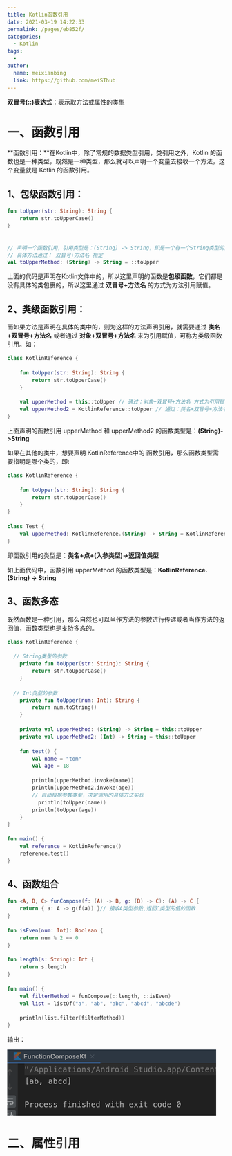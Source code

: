 ```yaml
---
title: Kotlin函数引用
date: 2021-03-19 14:22:33
permalink: /pages/eb852f/
categories:
  - Kotlin
tags:
  - 
author: 
  name: meixianbing
  link: https://github.com/meiSThub
---
```



**双冒号(::)表达式**：表示取方法或属性的类型



# 一、函数引用



**函数引用：**在Kotlin中，除了常规的数据类型引用，类引用之外，Kotlin 的函数也是一种类型，既然是一种类型，那么就可以声明一个变量去接收一个方法，这个变量就是 Kotlin 的函数引用。



## 1、包级函数引用：

```kotlin
fun toUpper(str: String): String {
    return str.toUpperCase()
}


// 声明一个函数引用，引用类型是：(String) -> String，即是一个有一个String类型的入参和String类型的返回值的方法类型
// 具体方法通过： 双冒号+方法名 指定
val toUpperMethod: (String) -> String = ::toUpper
```

上面的代码是声明在Kotlin文件中的，所以这里声明的函数是**包级函数**，它们都是没有具体的类包裹的，所以这里通过 **双冒号+方法名** 的方式为方法引用赋值。



## 2、类级函数引用：

而如果方法是声明在具体的类中的，则为这样的方法声明引用，就需要通过 **类名+双冒号+方法名** 或者通过 **对象+双冒号+方法名** 来为引用赋值，可称为类级函数引用。如：

```kotlin
class KotlinReference {

    fun toUpper(str: String): String {
        return str.toUpperCase()
    }

    val upperMethod = this::toUpper // 通过：对象+双冒号+方法名 方式为引用赋值
    val upperMethod2 = KotlinReference::toUpper // 通过：类名+双冒号+方法名 的方式为引用赋值
}
```

上面声明的函数引用 upperMethod 和 upperMethod2 的函数类型是：**(String)->String**



如果在其他的类中，想要声明 KotlinReference中的 函数引用，那么函数类型需要指明是哪个类的，即:

```kotlin
class KotlinReference {

    fun toUpper(str: String): String {
        return str.toUpperCase()
    }
}

class Test {
    val upperMethod: KotlinReference.(String) -> String = KotlinReference::toUpper
}
```

即函数引用的类型是：**类名+点+(入参类型)->返回值类型**



如上面代码中，函数引用 upperMethod 的函数类型是：**KotlinReference.(String) -> String**



## 3、函数多态

既然函数是一种引用，那么自然也可以当作方法的参数进行传递或者当作方法的返回值，函数类型也是支持多态的。

```kotlin
class KotlinReference {

  // String类型的参数
    private fun toUpper(str: String): String {
        return str.toUpperCase()
    }

  // Int类型的参数
    private fun toUpper(num: Int): String {
        return num.toString()
    }

    private val upperMethod: (String) -> String = this::toUpper
    private val upperMethod2: (Int) -> String = this::toUpper

    fun test() {
        val name = "tom"
        val age = 18

        println(upperMethod.invoke(name))
        println(upperMethod2.invoke(age))
      	// 自动根据参数类型，决定调用的具体方法实现
	      println(toUpper(name))
        println(toUpper(age))
    }
}

fun main() {
    val reference = KotlinReference()
    reference.test()
}
```



## 4、函数组合

```kotlin
fun <A, B, C> funCompose(f: (A) -> B, g: (B) -> C): (A) -> C {
    return { a: A -> g(f(a)) }// 接收A类型参数,返回C类型的值的函数
}

fun isEven(num: Int): Boolean {
    return num % 2 == 0
}

fun length(s: String): Int {
    return s.length
}

fun main() {
    val filterMethod = funCompose(::length, ::isEven)
    val list = listOf("a", "ab", "abc", "abcd", "abcde")

    println(list.filter(filterMethod))
}
```

输出：

![image-20210319175213473](https://raw.githubusercontent.com/meiSThub/BlogImage/master/2020/image-20210319175213473.png)





# 二、属性引用





































